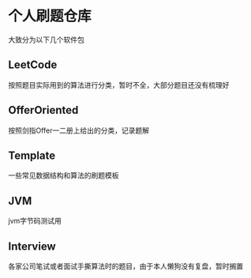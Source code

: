 # 个人刷题仓库

大致分为以下几个软件包

## LeetCode

按照题目实际用到的算法进行分类，暂时不全，大部分题目还没有梳理好

## OfferOriented

按照剑指Offer一二册上给出的分类，记录题解

## Template

一些常见数据结构和算法的刷题模板

## JVM

jvm字节码测试用

## Interview

各家公司笔试或者面试手撕算法时的题目，由于本人懒狗没有复盘，暂时搁置
